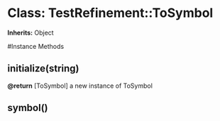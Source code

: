 # Class: TestRefinement::ToSymbol
**Inherits:** Object
    




#Instance Methods
## initialize(string) [](#method-i-initialize)

**@return** [ToSymbol] a new instance of ToSymbol

## symbol() [](#method-i-symbol)

